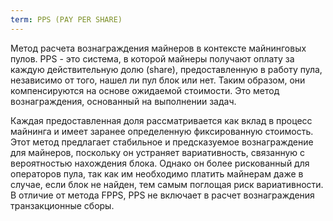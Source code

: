 ```yaml
---
term: PPS (PAY PER SHARE)
---
```


Метод расчета вознаграждения майнеров в контексте майнинговых пулов. PPS - это система, в которой майнеры получают оплату за каждую действительную долю (share), предоставленную в работу пула, независимо от того, нашел ли пул блок или нет. Таким образом, они компенсируются на основе ожидаемой стоимости. Это метод вознаграждения, основанный на выполнении задач.

Каждая предоставленная доля рассматривается как вклад в процесс майнинга и имеет заранее определенную фиксированную стоимость. Этот метод предлагает стабильное и предсказуемое вознаграждение для майнеров, поскольку он устраняет вариативность, связанную с вероятностью нахождения блока. Однако он более рискованный для операторов пула, так как им необходимо платить майнерам даже в случае, если блок не найден, тем самым поглощая риск вариативности. В отличие от метода FPPS, PPS не включает в расчет вознаграждения транзакционные сборы.